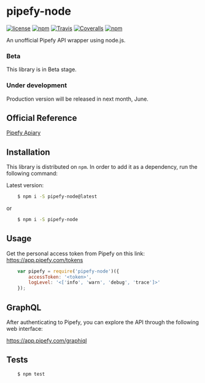 # pipefy-node

[![license](https://img.shields.io/github/license/mashape/apistatus.svg?style=flat-square)](https://github.com/gcfabri/pipefy-node/blob/master/LICENSE)
[![npm](https://img.shields.io/npm/v/pipefy-node.svg?style=flat-square)](https://www.npmjs.com/package/pipefy-node)
[![Travis](https://img.shields.io/travis/gcfabri/pipefy-node.svg?style=flat-square)](https://travis-ci.org/gcfabri/pipefy-node)
[![Coveralls](https://img.shields.io/coveralls/gcfabri/pipefy-node.svg?style=flat-square)](https://coveralls.io/github/gcfabri/pipefy-node)
[![npm](https://img.shields.io/npm/dt/pipefy-node.svg?style=flat-square)](https://www.npmjs.com/package/pipefy-node)

An unofficial Pipefy API wrapper using node.js.

### Beta

This library is in Beta stage.

### Under development

Production version will be released in next month, June.

## Official Reference

[Pipefy Apiary](http://docs.pipefy.apiary.io)

## Installation

This library is distributed on `npm`. In order to add it as a dependency,
run the following command:

Latest version:
```sh
    $ npm i -S pipefy-node@latest
```
or
```sh
    $ npm i -S pipefy-node
```

## Usage

Get the personal access token from Pipefy on this link: https://app.pipefy.com/tokens

```javascript
    var pipefy = require('pipefy-node')({
        accessToken: '<token>',
        logLevel: '<['info', 'warn', 'debug', 'trace']>'
    });
```

## GraphQL

After authenticating to Pipefy, you can explore the API through the following web interface:

https://app.pipefy.com/graphiql

## Tests
```sh
    $ npm test
```

